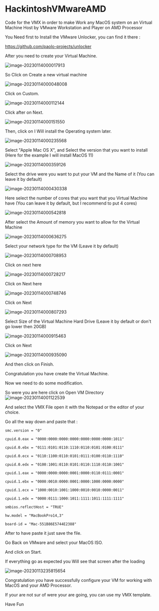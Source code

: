 # HackintoshVMwareAMD
Code for the VMX in order to make Work any MacOS system on an Virtual Machine Host by VMware Workstation and Player on AMD Processor



You Need first to Install the VMware Unlocker, you can find it there : 

https://github.com/paolo-projects/unlocker



After you need to create your Virtual Machine.

![image-20230114000017913](C:\Users\colen\AppData\Roaming\Typora\typora-user-images\image-20230114000017913.png)

So Click on Create a new virtual machine

![image-20230114000048008](C:\Users\colen\AppData\Roaming\Typora\typora-user-images\image-20230114000048008.png)

Click on Custom.



![image-20230114000112144](C:\Users\colen\AppData\Roaming\Typora\typora-user-images\image-20230114000112144.png)

Click after on Next.

![image-20230114000151550](C:\Users\colen\AppData\Roaming\Typora\typora-user-images\image-20230114000151550.png)

Then, click on I Will install the Operating system later.



![image-20230114000235568](C:\Users\colen\AppData\Roaming\Typora\typora-user-images\image-20230114000235568.png)

Select "Apple Mac OS X", and Select the version that you want to install (Here for the example I will install MacOS 11)

![image-20230114000359126](C:\Users\colen\AppData\Roaming\Typora\typora-user-images\image-20230114000359126.png)

Select the drive were you want to put your VM and the Name of it (You can leave it by default)

![image-20230114000430338](C:\Users\colen\AppData\Roaming\Typora\typora-user-images\image-20230114000430338.png)

Here select the number of cores that you want that you Virtual Machine have (You can leave it by default, but I recommend to put 4 cores)

![image-20230114000542818](C:\Users\colen\AppData\Roaming\Typora\typora-user-images\image-20230114000542818.png)

After select the Amount of memory you want to allow for the Virtual Machine 

![image-20230114000636275](C:\Users\colen\AppData\Roaming\Typora\typora-user-images\image-20230114000636275.png)

Select your network type for the VM (Leave it by default)

![image-20230114000708953](C:\Users\colen\AppData\Roaming\Typora\typora-user-images\image-20230114000708953.png)

Click on next here

![image-20230114000728217](C:\Users\colen\AppData\Roaming\Typora\typora-user-images\image-20230114000728217.png)

Click on Next here

![image-20230114000748746](C:\Users\colen\AppData\Roaming\Typora\typora-user-images\image-20230114000748746.png)

Click on Next

![image-20230114000807293](C:\Users\colen\AppData\Roaming\Typora\typora-user-images\image-20230114000807293.png)

Select Size of the Virtual Machine Hard Drive (Leave it by default or don't go lower then 20GB)

![image-20230114000915463](C:\Users\colen\AppData\Roaming\Typora\typora-user-images\image-20230114000915463.png)

Click on Next

![image-20230114000935090](C:\Users\colen\AppData\Roaming\Typora\typora-user-images\image-20230114000935090.png)

And then click on Finish.



Congratulation you have create the Virtual Machine. 

Now we need to do some modification. 



So were you are here click on Open VM Directory![image-20230114001122539](C:\Users\colen\AppData\Roaming\Typora\typora-user-images\image-20230114001122539.png)

And select the VMX File open it with the Notepad or the editor of your choice. 



Go all the way down and paste that : 

`smc.version = "0" `

`cpuid.0.eax = "0000:0000:0000:0000:0000:0000:0000:1011" `

`cpuid.0.ebx = "0111:0101:0110:1110:0110:0101:0100:0111" `

`cpuid.0.ecx = "0110:1100:0110:0101:0111:0100:0110:1110" `

`cpuid.0.edx = "0100:1001:0110:0101:0110:1110:0110:1001" `

`cpuid.1.eax = "0000:0000:0000:0001:0000:0110:0111:0001" `

`cpuid.1.ebx = "0000:0010:0000:0001:0000:1000:0000:0000" `

`cpuid.1.ecx = "1000:0010:1001:1000:0010:0010:0000:0011" `

`cpuid.1.edx = "0000:0111:1000:1011:1111:1011:1111:1111" `

`smbios.reflectHost = "TRUE" `

 ` hw.model = "MacBookPro14,3" `

`board-id = "Mac-551B86E5744E2388"`

After to have paste it just save the file. 



Go Back on VMware and select your MacOS ISO. 



And click on Start.



If everything go as expected you Will see that screen after the loading



![image-20230113235815654](C:\Users\colen\AppData\Roaming\Typora\typora-user-images\image-20230113235815654.png)

Congratulation you have successfully configure your VM for working with MacOS and your AMD Processor.

If your are not sur of were your are going, you can use my VMX template. 



Have Fun